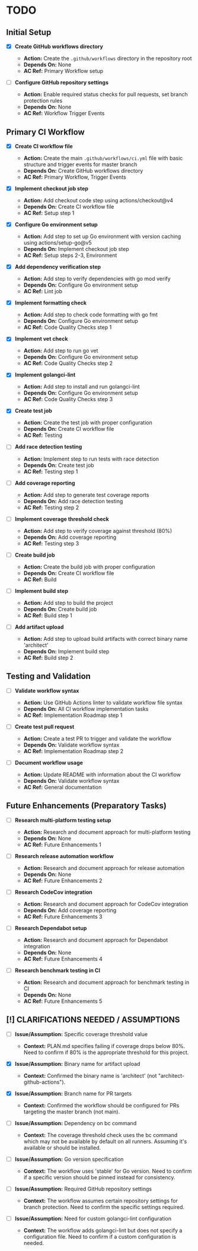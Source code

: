 # TODO

## Initial Setup

- [x] **Create GitHub workflows directory**
  - **Action:** Create the `.github/workflows` directory in the repository root
  - **Depends On:** None
  - **AC Ref:** Primary Workflow setup

- [ ] **Configure GitHub repository settings**
  - **Action:** Enable required status checks for pull requests, set branch protection rules
  - **Depends On:** None
  - **AC Ref:** Workflow Trigger Events

## Primary CI Workflow

- [x] **Create CI workflow file**
  - **Action:** Create the main `.github/workflows/ci.yml` file with basic structure and trigger events for master branch
  - **Depends On:** Create GitHub workflows directory
  - **AC Ref:** Primary Workflow, Trigger Events

- [x] **Implement checkout job step**
  - **Action:** Add checkout code step using actions/checkout@v4
  - **Depends On:** Create CI workflow file
  - **AC Ref:** Setup step 1

- [x] **Configure Go environment setup**
  - **Action:** Add step to set up Go environment with version caching using actions/setup-go@v5
  - **Depends On:** Implement checkout job step
  - **AC Ref:** Setup steps 2-3, Environment

- [x] **Add dependency verification step**
  - **Action:** Add step to verify dependencies with go mod verify
  - **Depends On:** Configure Go environment setup
  - **AC Ref:** Lint job

- [x] **Implement formatting check**
  - **Action:** Add step to check code formatting with go fmt
  - **Depends On:** Configure Go environment setup
  - **AC Ref:** Code Quality Checks step 1

- [x] **Implement vet check**
  - **Action:** Add step to run go vet
  - **Depends On:** Configure Go environment setup
  - **AC Ref:** Code Quality Checks step 2

- [x] **Implement golangci-lint**
  - **Action:** Add step to install and run golangci-lint
  - **Depends On:** Configure Go environment setup
  - **AC Ref:** Code Quality Checks step 3

- [x] **Create test job**
  - **Action:** Create the test job with proper configuration
  - **Depends On:** Create CI workflow file
  - **AC Ref:** Testing

- [ ] **Add race detection testing**
  - **Action:** Implement step to run tests with race detection
  - **Depends On:** Create test job
  - **AC Ref:** Testing step 1

- [ ] **Add coverage reporting**
  - **Action:** Add step to generate test coverage reports
  - **Depends On:** Add race detection testing
  - **AC Ref:** Testing step 2

- [ ] **Implement coverage threshold check**
  - **Action:** Add step to verify coverage against threshold (80%)
  - **Depends On:** Add coverage reporting
  - **AC Ref:** Testing step 3

- [ ] **Create build job**
  - **Action:** Create the build job with proper configuration
  - **Depends On:** Create CI workflow file
  - **AC Ref:** Build

- [ ] **Implement build step**
  - **Action:** Add step to build the project
  - **Depends On:** Create build job
  - **AC Ref:** Build step 1

- [ ] **Add artifact upload**
  - **Action:** Add step to upload build artifacts with correct binary name 'architect'
  - **Depends On:** Implement build step
  - **AC Ref:** Build step 2

## Testing and Validation

- [ ] **Validate workflow syntax**
  - **Action:** Use GitHub Actions linter to validate workflow file syntax
  - **Depends On:** All CI workflow implementation tasks
  - **AC Ref:** Implementation Roadmap step 1

- [ ] **Create test pull request**
  - **Action:** Create a test PR to trigger and validate the workflow
  - **Depends On:** Validate workflow syntax
  - **AC Ref:** Implementation Roadmap step 2

- [ ] **Document workflow usage**
  - **Action:** Update README with information about the CI workflow
  - **Depends On:** Validate workflow syntax
  - **AC Ref:** General documentation

## Future Enhancements (Preparatory Tasks)

- [ ] **Research multi-platform testing setup**
  - **Action:** Research and document approach for multi-platform testing
  - **Depends On:** None
  - **AC Ref:** Future Enhancements 1

- [ ] **Research release automation workflow**
  - **Action:** Research and document approach for release automation
  - **Depends On:** None
  - **AC Ref:** Future Enhancements 2

- [ ] **Research CodeCov integration**
  - **Action:** Research and document approach for CodeCov integration
  - **Depends On:** Add coverage reporting
  - **AC Ref:** Future Enhancements 3

- [ ] **Research Dependabot setup**
  - **Action:** Research and document approach for Dependabot integration
  - **Depends On:** None
  - **AC Ref:** Future Enhancements 4

- [ ] **Research benchmark testing in CI**
  - **Action:** Research and document approach for benchmark testing in CI
  - **Depends On:** None
  - **AC Ref:** Future Enhancements 5

## [!] CLARIFICATIONS NEEDED / ASSUMPTIONS

- [ ] **Issue/Assumption:** Specific coverage threshold value
  - **Context:** PLAN.md specifies failing if coverage drops below 80%. Need to confirm if 80% is the appropriate threshold for this project.

- [x] **Issue/Assumption:** Binary name for artifact upload
  - **Context:** Confirmed the binary name is 'architect' (not "architect-github-actions").

- [x] **Issue/Assumption:** Branch name for PR targets
  - **Context:** Confirmed the workflow should be configured for PRs targeting the master branch (not main).

- [ ] **Issue/Assumption:** Dependency on bc command
  - **Context:** The coverage threshold check uses the bc command which may not be available by default on all runners. Assuming it's available or should be installed.

- [ ] **Issue/Assumption:** Go version specification
  - **Context:** The workflow uses 'stable' for Go version. Need to confirm if a specific version should be pinned instead for consistency.

- [ ] **Issue/Assumption:** Required GitHub repository settings
  - **Context:** The workflow assumes certain repository settings for branch protection. Need to confirm the specific settings required.

- [ ] **Issue/Assumption:** Need for custom golangci-lint configuration
  - **Context:** The workflow adds golangci-lint but does not specify a configuration file. Need to confirm if a custom configuration is needed.